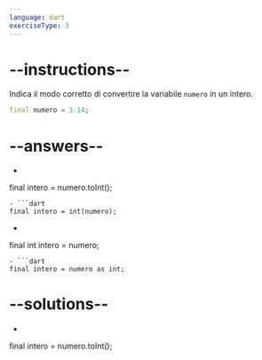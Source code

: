 ```yaml
---
language: dart
exerciseType: 3
---
```


# --instructions--

Indica il modo corretto di convertire la variabile `numero` in un intero.
```dart
final numero = 3.14;
```

# --answers--

- ```dart
final intero = numero.toInt();
```
- ```dart
final intero = int(numero);
```
- ```dart
final int intero = numero;
```
- ```dart
final intero = numero as int;
```

# --solutions--

- ```dart
final intero = numero.toInt();
```
